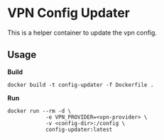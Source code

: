 # VPN Config Updater

This is a helper container to update the vpn config.

## Usage

**Build**

```
docker build -t config-updater -f Dockerfile .
```

**Run**

```
docker run --rm -d \
            -e VPN_PROVIDER=<vpn-provider> \
            -v <config-dir>:/config \
            config-updater:latest
```
